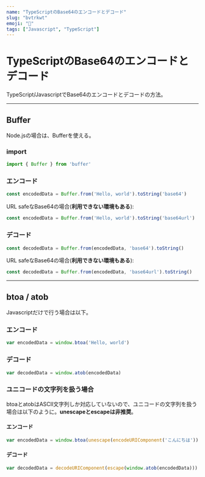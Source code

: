 ```yaml
---
name: "TypeScriptのBase64のエンコードとデコード"
slug: "bvtrkwt"
emoji: "🔄"
tags: ["Javascript", "TypeScript"]
---
```


# TypeScriptのBase64のエンコードとデコード

TypeScript/JavascriptでBase64のエンコードとデコードの方法。


----------


## Buffer

Node.jsの場合は、Bufferを使える。

### import

```typescript
import { Buffer } from 'buffer'
```

### エンコード

```typescript
const encodedData = Buffer.from('Hello, world').toString('base64')
```

URL safeなBase64の場合(**利用できない環境もある**):

```typescript
const encodedData = Buffer.from('Hello, world').toString('base64url')
```

### デコード

```typescript
const decodedData = Buffer.from(encodedData, 'base64').toString()
```

URL safeなBase64の場合(**利用できない環境もある**):

```typescript
const decodedData = Buffer.from(encodedData, 'base64url').toString()
```

----------


## btoa / atob

Javascriptだけで行う場合は以下。

### エンコード

```typescript
var encodedData = window.btoa('Hello, world')
```

### デコード

```typescript
var decodedData = window.atob(encodedData)
```

### ユニコードの文字列を扱う場合

btoaとatobはASCII文字列しか対応していないので、ユニコードの文字列を扱う場合は以下のように。**unescapeとescapeは非推奨**。

#### エンコード

```typescript
var encodedData = window.btoa(unescape(encodeURIComponent('こんにちは')))
```

#### デコード

```typescript
var decodedData = decodeURIComponent(escape(window.atob(encodedData)))
```


